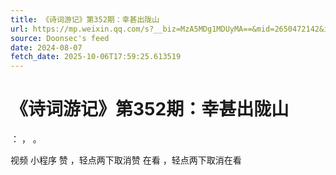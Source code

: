 ```yaml
---
title: 《诗词游记》第352期：幸甚出陇山
url: https://mp.weixin.qq.com/s?__biz=MzA5MDg1MDUyMA==&mid=2650472142&idx=1&sn=d8e45454bb1c0b711f0ae9863f9024ee
source: Doonsec's feed
date: 2024-08-07
fetch_date: 2025-10-06T17:59:25.613519
---
```


# 《诗词游记》第352期：幸甚出陇山

：
，
。

视频
小程序
赞
，轻点两下取消赞
在看
，轻点两下取消在看